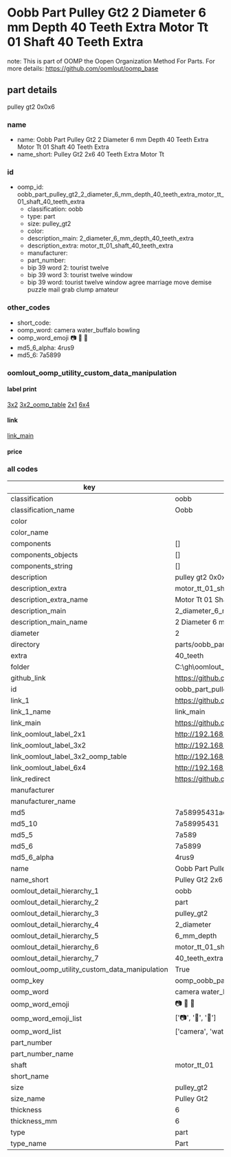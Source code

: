# Oobb Part Pulley Gt2 2 Diameter 6 mm Depth 40 Teeth Extra Motor Tt 01 Shaft 40 Teeth Extra  

note: This is part of OOMP the Oopen Organization Method For Parts. For more details: https://github.com/oomlout/oomp_base

##  part details
  



pulley gt2 0x0x6



### name
* name: Oobb Part Pulley Gt2 2 Diameter 6 mm Depth 40 Teeth Extra Motor Tt 01 Shaft 40 Teeth Extra
* name_short: Pulley Gt2 2x6 40 Teeth Extra Motor Tt
### id
* oomp_id: oobb_part_pulley_gt2_2_diameter_6_mm_depth_40_teeth_extra_motor_tt_01_shaft_40_teeth_extra
  * classification: oobb
  * type: part
  * size: pulley_gt2
  * color: 
  * description_main: 2_diameter_6_mm_depth_40_teeth_extra
  * description_extra: motor_tt_01_shaft_40_teeth_extra
  * manufacturer: 
  * part_number: 
  * bip 39 word 2: tourist twelve
  * bip 39 word 3: tourist twelve window
  * bip 39 word: tourist twelve window agree marriage move demise puzzle mail grab clump amateur

### other_codes
* short_code: 
* oomp_word: camera water_buffalo bowling
* oomp_word_emoji :camera: :water_buffalo: :bowling:
* md5_6_alpha: 4rus9
* md5_6: 7a5899






### oomlout_oomp_utility_custom_data_manipulation
#### label print
[3x2](http://192.168.1.245:1112/?label=oomp%204rus9)
[3x2_oomp_table](http://192.168.1.108:1112/?label=oomp%204rus9)
[2x1](http://192.168.1.242:1112/?label=oomp%204rus9)
[6x4](http://192.168.1.55:1112/?label=oomp%204rus9)    

#### link

[link_main](https://github.com/oomlout/oomlout_oobb_version_4_generated_parts/tree/main/navigation_oomp/oobb/part/pulley_gt2/2_diameter_6_mm_depth_40_teeth_extra/motor_tt_01_shaft_40_teeth_extra/part)                              

#### price







### all codes 
| key | value |  
| --- | --- |  
| classification | oobb |  
| classification_name | Oobb |  
| color |  |  
| color_name |  |  
| components | [] |  
| components_objects | [] |  
| components_string | [] |  
| description | pulley gt2 0x0x6 |  
| description_extra | motor_tt_01_shaft_40_teeth_extra |  
| description_extra_name | Motor Tt 01 Shaft 40 Teeth Extra |  
| description_main | 2_diameter_6_mm_depth_40_teeth_extra |  
| description_main_name | 2 Diameter 6 mm Depth 40 Teeth Extra |  
| diameter | 2 |  
| directory | parts/oobb_part_pulley_gt2_2_diameter_6_mm_depth_40_teeth_extra_motor_tt_01_shaft_40_teeth_extra |  
| extra | 40_teeth |  
| folder | C:\gh\oomlout_oobb_version_4_generated_parts\parts\oobb_part_pulley_gt2_2_diameter_6_mm_depth_40_teeth_extra_motor_tt_01_shaft_40_teeth_extra |  
| github_link | https://github.com/oomlout/oomlout_oomp_part_src/tree/main/parts/oobb_part_pulley_gt2_2_diameter_6_mm_depth_40_teeth_extra_motor_tt_01_shaft_40_teeth_extra |  
| id | oobb_part_pulley_gt2_2_diameter_6_mm_depth_40_teeth_extra_motor_tt_01_shaft_40_teeth_extra |  
| link_1 | https://github.com/oomlout/oomlout_oobb_version_4_generated_parts/tree/main/navigation_oomp/oobb/part/pulley_gt2/2_diameter_6_mm_depth_40_teeth_extra/motor_tt_01_shaft_40_teeth_extra/part |  
| link_1_name | link_main |  
| link_main | https://github.com/oomlout/oomlout_oobb_version_4_generated_parts/tree/main/navigation_oomp/oobb/part/pulley_gt2/2_diameter_6_mm_depth_40_teeth_extra/motor_tt_01_shaft_40_teeth_extra/part |  
| link_oomlout_label_2x1 | http://192.168.1.242:1112/?label=oomp%204rus9 |  
| link_oomlout_label_3x2 | http://192.168.1.245:1112/?label=oomp%204rus9 |  
| link_oomlout_label_3x2_oomp_table | http://192.168.1.108:1112/?label=oomp%204rus9 |  
| link_oomlout_label_6x4 | http://192.168.1.55:1112/?label=oomp%204rus9 |  
| link_redirect | https://github.com/oomlout/oomlout_oobb_version_4_generated_parts/tree/main/parts/oobb_pulley_gt2_02_06_ex_40_teeth_sh_motor_tt_01 |  
| manufacturer |  |  
| manufacturer_name |  |  
| md5 | 7a58995431aee74a43442051f6fac72f |  
| md5_10 | 7a58995431 |  
| md5_5 | 7a589 |  
| md5_6 | 7a5899 |  
| md5_6_alpha | 4rus9 |  
| name | Oobb Part Pulley Gt2 2 Diameter 6 mm Depth 40 Teeth Extra Motor Tt 01 Shaft 40 Teeth Extra |  
| name_short | Pulley Gt2 2x6 40 Teeth Extra Motor Tt |  
| oomlout_detail_hierarchy_1 | oobb |  
| oomlout_detail_hierarchy_2 | part |  
| oomlout_detail_hierarchy_3 | pulley_gt2 |  
| oomlout_detail_hierarchy_4 | 2_diameter |  
| oomlout_detail_hierarchy_5 | 6_mm_depth |  
| oomlout_detail_hierarchy_6 | motor_tt_01_shaft |  
| oomlout_detail_hierarchy_7 | 40_teeth_extra |  
| oomlout_oomp_utility_custom_data_manipulation | True |  
| oomp_key | oomp_oobb_part_pulley_gt2_2_diameter_6_mm_depth_40_teeth_extra_motor_tt_01_shaft_40_teeth_extra |  
| oomp_word | camera water_buffalo bowling |  
| oomp_word_emoji | :camera: :water_buffalo: :bowling: |  
| oomp_word_emoji_list | [':camera:', ':water_buffalo:', ':bowling:'] |  
| oomp_word_list | ['camera', 'water_buffalo', 'bowling'] |  
| part_number |  |  
| part_number_name |  |  
| shaft | motor_tt_01 |  
| short_name |  |  
| size | pulley_gt2 |  
| size_name | Pulley Gt2 |  
| thickness | 6 |  
| thickness_mm | 6 |  
| type | part |  
| type_name | Part |  
